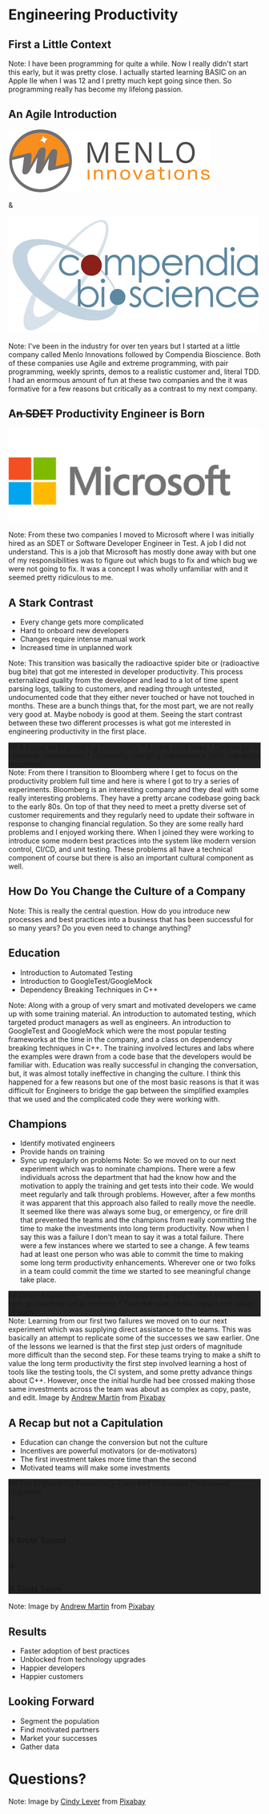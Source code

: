 #  Engineering Productivity
<!-- .slide: data-background="images/light-bulb-1246043_1920.jpg" -->


## First a Little Context
<!-- .slide: data-background="images/self.png" -->

Note: I have been programming for quite a while. Now I really didn't start this early, but it was
pretty close. I actually started learning BASIC on an Apple IIe when I was 12 and I pretty much kept
going since then. So programming really has become my lifelong passion.


## An Agile Introduction
![Menlo Innovations](images/menlo_logo.png)

& <!-- .element style="font-size: 60px" -->

![Compendia Bioscience](images/compendia_logo.jpeg) <!-- .element style="width: 28%" -->

Note: I've been in the industry for over ten years but I started at a little company called Menlo
Innovations followed by Compendia Bioscience. Both of these companies use Agile and extreme
programming, with pair programming, weekly sprints, demos to a realistic customer and, literal TDD.
I had an enormous amount of fun at these two companies and the it was formative for a few reasons
but critically as a contrast to my next company.


## A~~n SDET~~ Productivity Engineer is Born
![Microsoft](images/microsoft_PNG4.png) <!-- .element style="background: none" -->

Note: From these two companies I moved to Microsoft where I was initially hired as an SDET or
Software Developer Engineer in Test. A job I did not understand. This is a job that Microsoft has
mostly done away with but one of my responsibilities was to figure out which bugs to fix and which
bug we were not going to fix. It was a concept I was wholly unfamiliar with and it seemed pretty 
ridiculous to me.


## A Stark Contrast
<!-- .slide: data-background="images/hard_for_devs.png" -->
* Every change gets more complicated
* Hard to onboard new developers
* Changes require intense manual work
* Increased time in unplanned work

<!-- .element class="outline-text" -->
Note: This transition was basically the radioactive spider bite or (radioactive bug bite) that got
me interested in developer productivity. This process externalized quality from the developer and
lead to a lot of time spent parsing logs, talking to customers, and reading through untested,
undocumented code that they either never touched or have not touched in months. These are a bunch
things that, for the most part, we are not really very good at. Maybe nobody is good at them. Seeing
the start contrast between these two different processes is what got me interested in engineering
productivity in the first place. 


<div style="background: #222222">
## A Focus on Engineering Productivity
<!-- .slide: data-background="images/Bloombergadvanced8.gif" data-state="blur"-->
* Arcane code base
* Diverse set of customer requirements
* Constantly changing requirements (with real world deadlines)
</div>
Note: From there I transition to Bloomberg where I get to focus on the productivity problem full
time and here is where I got to  try a series of experiments. Bloomberg is an interesting company
and they deal with some really interesting problems. They have a pretty arcane codebase going back
to the early 80s. On top of that they need to meet a pretty diverse set of customer requirements and
they regularly need to update their software in response to changing financial regulation. So they
are some really hard problems and I enjoyed working there. When I joined they were working to
introduce some modern best practices into the system like modern version control, CI/CD, and unit
testing. These problems all have a technical component of course but there is also an important
cultural component as well.


## How Do You Change the Culture of a Company
<!-- .slide: data-background="images/dandelion-2817950_1920.jpg" -->

Note: This is really the central question. How do you introduce new processes and best practices
into a business that has been successful for so many years? Do you even need to change anything?


## Education
<!-- .slide: data-background="images/board-1848724_1920.jpg" -->
* Introduction to Automated Testing
* Introduction to GoogleTest/GoogleMock
* Dependency Breaking Techniques in C++

Note: Along with a group of very smart and motivated developers we came up with some training
material. An introduction to automated testing, which targeted product managers as well as
engineers. An introduction to GoogleTest and GoogleMock which were the most popular testing
frameworks at the time in the company, and a class on dependency breaking techniques in C++. The
training involved lectures and labs where the examples were drawn from a code base that the
developers would be familiar with. Education was really successful in changing the conversation,
but, it was almost totally ineffective in changing the culture. I think this happened for a few
reasons but one of the most basic reasons is that it was difficult for Engineers to bridge the gap
between the simplified examples that we used and the complicated code they were working with.


## Champions
<!-- .slide: data-background="images/chess-1483735_1920.jpg" -->
* Identify motivated engineers
* Provide hands on training
* Sync up regularly on problems
Note: So we moved on to our next experiment which was to nominate champions. There were a few
individuals across the department that had the know how and the motivation to apply the training and
get tests into their code. We would meet regularly and talk through problems. However, after a few
months it was apparent that this approach also failed to really move the needle. It seemed like
there was always some bug, or emergency, or fire drill that prevented the teams and the champions
from really committing the time to make the investments into long term productivity. Now when I say
this was a failure I don't mean to say it was a total failure. There were a few instances where we
started to see a change. A few teams had at least one person who was able to commit the time to
making some long term productivity enhancements. Wherever one or two folks in a team could commit
the time we started to see meaningful change take place. 


<div style="background: #222222">
## Direct Assistance
<!-- .slide: data-background="images/stormtrooper-2296199_1920.jpg" -->
* Temporarily embed into a team
* Make some long term productivity enhancements
* Train the team on the impact and value of each
</div>
Note: Learning from our first two failures we moved on to our next experiment which was supplying
direct assistance to the teams. This was basically an attempt to replicate some of the successes we
saw earlier. One of the lessons we learned is that the first step just orders of magnitude more
difficult than the second step. For these teams trying to make a shift to value the long term
productivity the first step involved learning a host of tools like the testing tools, the CI system,
and some pretty advance things about C++. However, once the initial hurdle had bee crossed making
those same investments across the team was about as complex as copy, paste, and edit.
Image by <a href="https://pixabay.com/users/aitoff-388338/?utm_source=link-attribution&amp;utm_medium=referral&amp;utm_campaign=image&amp;utm_content=2296199">Andrew Martin</a> from <a href="https://pixabay.com/?utm_source=link-attribution&amp;utm_medium=referral&amp;utm_campaign=image&amp;utm_content=2296199">Pixabay</a>


## A Recap but not a Capitulation

* Education can change the conversion but not the culture
* Incentives are powerful motivators (or de-motivators)
* The first investment takes more time than the second
* Motivated teams will make some investments


<div style="background: #222222">
## The Engineering Productivity Team
<!-- .slide: data-background="images/stormtrooper-2899993_1920.jpg" -->
### Embedded Productivity Engineers

## +

### A Brute Squad

## + 

### A Tools Team
</div>
Note: Image by <a href="https://pixabay.com/users/aitoff-388338/?utm_source=link-attribution&amp;utm_medium=referral&amp;utm_campaign=image&amp;utm_content=2899993">Andrew Martin</a> from <a href="https://pixabay.com/?utm_source=link-attribution&amp;utm_medium=referral&amp;utm_campaign=image&amp;utm_content=2899993">Pixabay</a>


## Results
* Faster adoption of best practices
* Unblocked from technology upgrades
* Happier developers
* Happier customers


## Looking Forward
<!-- .slide: data-background="images/lemon-3976559_1920.jpg" -->
* Segment the population
* Find motivated partners
* Market your successes
* Gather data

<!-- .element: class="outline-text" -->


# Questions?
<!-- .slide: data-background="images/sunset-1373171_1920.jpg" -->
Note: Image by <a href="https://pixabay.com/users/Cleverpix-2508959/?utm_source=link-attribution&amp;utm_medium=referral&amp;utm_campaign=image&amp;utm_content=1373171">Cindy Lever</a> from <a href="https://pixabay.com/?utm_source=link-attribution&amp;utm_medium=referral&amp;utm_campaign=image&amp;utm_content=1373171">Pixabay</a>
